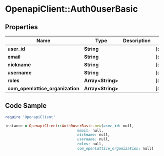 # OpenapiClient::Auth0userBasic

## Properties

Name | Type | Description | Notes
------------ | ------------- | ------------- | -------------
**user_id** | **String** |  | [optional] 
**email** | **String** |  | [optional] 
**nickname** | **String** |  | [optional] 
**username** | **String** |  | [optional] 
**roles** | **Array&lt;String&gt;** |  | [optional] 
**com_openlattice_organization** | **Array&lt;String&gt;** |  | [optional] 

## Code Sample

```ruby
require 'OpenapiClient'

instance = OpenapiClient::Auth0userBasic.new(user_id: null,
                                 email: null,
                                 nickname: null,
                                 username: null,
                                 roles: null,
                                 com_openlattice_organization: null)
```



